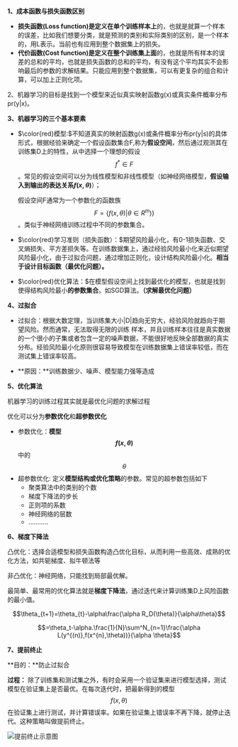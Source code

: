 **1、成本函数与损失函数区别**

- **损失函数(Loss function)**是定义在**单个训练样本上**的，也就是就算一个样本的误差，比如我们想要分类，就是预测的类别和实际类别的区别，是一个样本的，用L表示。当前也有应用到整个数据集上的损失。
- **代价函数(Cost function)**是定义在**整个训练集上面**的，也就是所有样本的误差的总和的平均，也就是损失函数的总和的平均，有没有这个平均其实不会影响最后的参数的求解结果。只能应用到整个数据集，可以有更复杂的组合和计算，可以加上正则化项。

2、机器学习的目标是找到一个模型来近似真实映射函数g(x)或真实条件概率分布pr(y|x)。

**3、机器学习的三个基本要素**

- $\color{red}模型:$不知道真实的映射函数g(x)或条件概率分布pr(y|s)的具体形式，根据经验来确定一个假设函数集合F,称为**假设空间**，然后通过观测其在训练集D上的特性，从中选择一个理想的假设$$f^*\in F$$。常见的假设空间可以分为线性模型和非线性模型（如神经网络模型，**假设输入到输出的表达关系$f(x,\theta)$**）；

  假设空间F通常为一个参数化的函数族 $$F=\{f(x,\theta)|\theta\in R^m)\}$$ 。类似于神经网络训练过程中不同的参数集合。

- $\color{red}学习准则（损失函数）：$期望风险最小化，有0-1损失函数、交叉熵损失、平方差损失等。在训练数据集上，通过经验风险最小化来近似期望风险最小化，由于过拟合问题，通过增加正则化，设计结构风险最小化。**相当于设计目标函数（最优化问题）。**

- $\color{red}优化算法：$在模型假设空间上找到最优化的模型，也就是找到使得结构风险最小**的参数集合**。如SGD算法。**（求解最优化问题）**  

**4、过拟合**

- 过拟合：根据大数定理，当训练集大小|D|趋向无穷大，经验风险就趋向于期望风险。然而通常，无法取得无限的训练    样本，并且训练样本往往是真实数据的一个很小的子集或者包含一定的噪声数据，不能很好地反映全部数据的真实分布。经验风险最小化原则很容易导致模型在训练数据集上错误率较低，而在测试集上错误率较高。

- **原因：**训练数据少、噪声、模型能力强等造成

**5、优化算法**

机器学习的训练过程其实就是最优化问题的求解过程

优化可以分为**参数优化**和**超参数优化**

- 参数优化：**模型$$f(x,\theta)$$** 中的$$\theta$$
- 超参数优化: 定义**模型结构或优化策略**的参数。常见的超参数包括如下
  - 聚类算法中的类别的个数
  - 梯度下降法的步长
  - 正则项的系数
  - 神经网络的层数
  - ...........

**6、梯度下降法** 

凸优化：选择合适模型和损失函数构造凸优化目标，从而利用一些高效、成熟的优化方法，如共轭梯度、拟牛顿法等

非凸优化：神经网络，只能找到局部最优解。

最简单、最常用的优化算法就是**梯度下降法**，通过迭代来计算训练集D上风险函数的最小值。

$$\theta_{t+1}=\theta_{t}-\alpha\frac{\alpha R_D(\theta)}{\alpha\theta}$$

$$=\theta_t-\alpha.\frac{1}{N}\sum^N_{n=1}\frac{\alpha L(y^{(n)},f(x^{n},\theta))}{\alpha \theta}$$



**7、提前终止**

**目的：**防止过拟合

**过程：** 除了训练集和测试集之外，有时会采用一个验证集来进行模型选择，测试模型在验证集上是否最优。在每次迭代时，把最新得到的模型$$f(x,\theta)$$在验证集上进行测试，并计算错误率。如果在验证集上错误率不再下降，就停止迭代。这种策略叫做提前终止。

![提前终止示意图](F:\软件所工作\iscas-DL\机器学习与深度学习.assets/提前终止示意图.png)


















